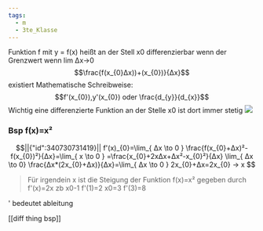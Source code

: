 ```yaml
---
tags:
  - m
  - 3te_Klasse
---
```

Funktion f mit y = f(x) heißt an der Stell x0 differenzierbar wenn der Grenzwert wenn lim Δx→0 $$\frac{f(x_{0}Δx))+(x_{0})}{Δx}$$ existiert 
Mathematische Schreibweise: $$f'(x_{0}),y'(x_{0}) oder \frac{d_{y}}{d_{x}}$$
Wichtig eine differenzierte Funktion an der Stelle x0 ist dort immer stetig
![](diff%20things%20mathe%20oida%20bsp%20idk%2023-09-2024-06.excalidraw.svg)
### Bsp f(x)=x²
```math
||{"id":340730731419}||

f'(x)_{0}=\lim_{ Δx \to 0 } \frac{f(x_{0}+Δx)²-f(x_{0})²}{Δx}=\lim_{ x \to 0 } =\frac{x_{0}+2xΔx+Δx²-x_{0}²}{Δx}
\lim_{ Δx \to 0} \frac{Δx*(2x_{0}+Δx)}{Δx}=\lim_{ Δx \to 0 } 2x_{0}+Δx=2x_{0} → x 
```

> Für irgendein x ist die Steigung der Funktion f(x)=x² gegeben durch f'(x)=2x
> zb x0-1 f'(1)=2 x0=3 f'(3)=8

' bedeutet ableitung

[[diff thing bsp]]